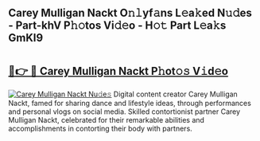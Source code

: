 ## Carey Mulligan Nackt O𝚗𝚕yf𝚊ns L𝚎a𝚔ed N𝚞𝚍es - Part-khV P𝚑𝚘tos Vi𝚍𝚎o - H𝚘𝚝 Part L𝚎a𝚔s GmKI9

# <h2><a href="http://kf81x8n.oniu.top/?m=Carey+Mulligan+Nackt">🔗👉 🔴 Carey Mulligan Nackt P𝚑ot𝚘𝚜 V𝚒d𝚎o</a></h2>

[![Carey Mulligan Nackt Nu𝚍e𝚜](https://i.imgur.com/0qMVB7G.gif)](http://kf81x8n.oniu.top/?m=Carey+Mulligan+Nackt)
Digital content creator Carey Mulligan Nackt, famed for sharing dance and lifestyle ideas, through performances and personal vlogs on social media. Skilled contortionist partner Carey Mulligan Nackt, celebrated for their remarkable abilities and accomplishments in contorting their body with partners.  
